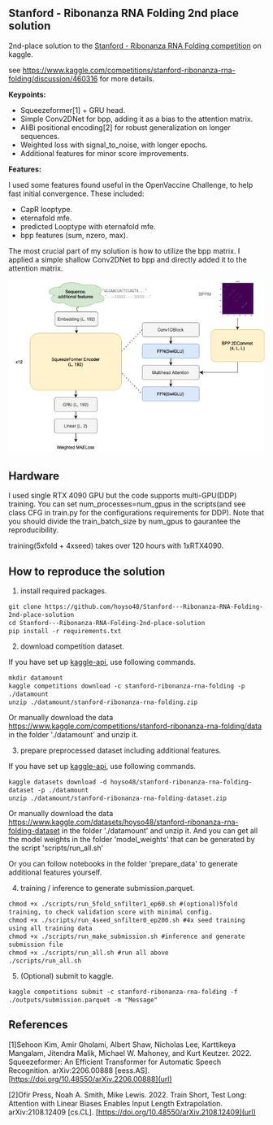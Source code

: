 ## Stanford - Ribonanza RNA Folding 2nd place solution

2nd-place solution to the [Stanford - Ribonanza RNA Folding competition](https://www.kaggle.com/competitions/stanford-ribonanza-rna-folding) on kaggle. 

see https://www.kaggle.com/competitions/stanford-ribonanza-rna-folding/discussion/460316 for more details.

**Keypoints:**

- Squeezeformer[1] + GRU head.
- Simple Conv2DNet for bpp, adding it as a bias to the attention matrix.
- AliBi positional encoding[2] for robust generalization on longer sequences.
- Weighted loss with signal_to_noise, with longer epochs.
- Additional features for minor score improvements.

**Features:**

I used some features found useful in the OpenVaccine Challenge, to help fast initial convergence. These included:

- CapR looptype.
- eternafold mfe.
- predicted Looptype with eternafold mfe.
- bpp features (sum, nzero, max).

The most crucial part of my solution is how to utilize the bpp matrix. I applied a simple shallow Conv2DNet to bpp and directly added it to the attention matrix.

![](model_architecture.png)

## Hardware
I used single RTX 4090 GPU but the code supports multi-GPU(DDP) training. You can set num_processes=num_gpus in the scripts(and see class CFG in train.py for the configurations requirements for DDP). Note that you should divide the train_batch_size by num_gpus to gaurantee the reproducibility.

training(5xfold + 4xseed) takes over 120 hours with 1xRTX4090. 


## How to reproduce the solution
1. install required packages.
```
git clone https://github.com/hoyso48/Stanford---Ribonanza-RNA-Folding-2nd-place-solution
cd Stanford---Ribonanza-RNA-Folding-2nd-place-solution
pip install -r requirements.txt
```
2. download competition dataset.

If you have set up [kaggle-api](https://github.com/Kaggle/kaggle-api), use following commands.
```
mkdir datamount
kaggle competitions download -c stanford-ribonanza-rna-folding -p ./datamount
unzip ./datamount/stanford-ribonanza-rna-folding.zip 
```
Or manually download the data https://www.kaggle.com/competitions/stanford-ribonanza-rna-folding/data in the folder './datamount' and unzip it.

3. prepare preprocessed dataset including additional features.

If you have set up [kaggle-api](https://github.com/Kaggle/kaggle-api), use following commands.
```
kaggle datasets download -d hoyso48/stanford-ribonanza-rna-folding-dataset -p ./datamount
unzip ./datamount/stanford-ribonanza-rna-folding-dataset.zip 
```

Or manually download  the data https://www.kaggle.com/datasets/hoyso48/stanford-ribonanza-rna-folding-dataset in the folder './datamount' and unzip it.
And you can get all the model weights in the folder 'model_weights' that can be generated by the script 'scripts/run_all.sh'

Or you can follow notebooks in the folder 'prepare_data' to generate additional features yourself.

4. training / inference to generate submission.parquet.
```
chmod +x ./scripts/run_5fold_snfilter1_ep60.sh #(optional)5fold training, to check validation score with minimal config.
chmod +x ./scripts/run_4seed_snfilter0_ep200.sh #4x seed training using all training data
chmod +x ./scripts/run_make_submission.sh #inference and generate submission file
chmod +x ./scripts/run_all.sh #run all above
./scripts/run_all.sh
```

5. (Optional) submit to kaggle.
```
kaggle competitions submit -c stanford-ribonanza-rna-folding -f ./outputs/submission.parquet -m "Message"
```
## References
[1]Sehoon Kim, Amir Gholami, Albert Shaw, Nicholas Lee, Karttikeya Mangalam, Jitendra Malik, Michael W. Mahoney, and Kurt Keutzer. 2022. Squeezeformer: An Efficient Transformer for Automatic Speech Recognition. arXiv:2206.00888 [eess.AS]. [https://doi.org/10.48550/arXiv.2206.00888](url)

[2]Ofir Press, Noah A. Smith, Mike Lewis. 2022. Train Short, Test Long: Attention with Linear Biases Enables Input Length Extrapolation. arXiv:2108.12409 [cs.CL]. [https://doi.org/10.48550/arXiv.2108.12409](url)
